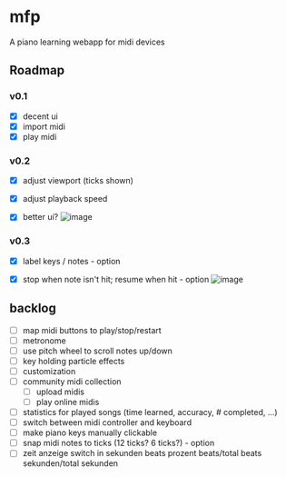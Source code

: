 # mfp
A piano learning webapp for midi devices
## Roadmap
### v0.1
- [x] decent ui
- [x] import midi
- [x] play midi

### v0.2
- [x] adjust viewport (ticks shown)
- [x] adjust playback speed
- [x] better ui?
![image](https://github.com/Jaybee18/mfp/assets/64578396/67f58caa-867c-40cf-ae66-6ac784908bf0)


### v0.3
- [x] label keys / notes - option
- [x] stop when note isn't hit; resume when hit - option
![image](https://github.com/Jaybee18/mfp/assets/64578396/89d9cae8-c257-4ab9-b605-e13b5d2a31ce)


## backlog
- [ ] map midi buttons to play/stop/restart
- [ ] metronome
- [ ] use pitch wheel to scroll notes up/down
- [ ] key holding particle effects
- [ ] customization
- [ ] community midi collection
    - [ ] upload midis
    - [ ] play online midis
- [ ] statistics for played songs (time learned, accuracy, # completed, ...)
- [ ] switch between midi controller and keyboard
- [ ] make piano keys manually clickable
- [ ] snap midi notes to ticks (12 ticks? 6 ticks?) - option
- [ ] zeit anzeige switch in
    sekunden
    beats
    prozent
    beats/total beats
    sekunden/total sekunden

